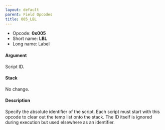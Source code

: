 ```yaml
---
layout: default
parent: Field Opcodes
title: 005_LBL
---
```


-   Opcode: **0x005**
-   Short name: **LBL**
-   Long name: Label

#### Argument

Script ID.

#### Stack

No change.

#### Description

Specify the absolute identifier of the script. Each script must start with this opcode to clear out the temp list onto the stack. The ID itself is ignored during execution but used elsewhere as an identifier.
